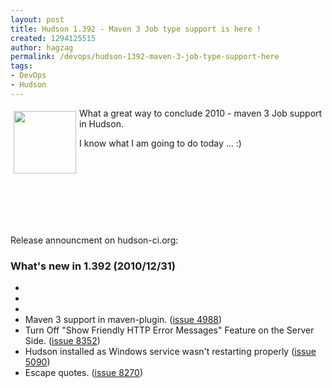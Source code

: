 ```yaml
---
layout: post
title: Hudson 1.392 - Maven 3 Job type support is here !
created: 1294125515
author: hagzag
permalink: /devops/hudson-1392-maven-3-job-type-support-here
tags:
- DevOps
- Hudson
---
```

<p><img hspace="5" height="100" border="0" align="left" width="100" vspace="5" alt="" src="/files/upload/29/banner-100.png" />What a great way to conclude 2010 - maven 3 Job support in Hudson.</p>
<p>I know what I am going to do today ... :)</p>
<p>&nbsp;</p>
<p>&nbsp;</p>
<p>&nbsp;</p>
<p>&nbsp;</p>
<p>Release announcment on hudson-ci.org:</p>
<h3><a name="v1.392">What's new in 1.392</a> (2010/12/31)</h3>
<ul class="image">
    <li class="major rfe">&nbsp;</li>
    <li class="major rfe">&nbsp;</li>
    <li class="major rfe">&nbsp;</li>
    <li class="major rfe">Maven 3 support in maven-plugin.      (<a href="http://issues.hudson-ci.org/browse/HUDSON-4988">issue 4988</a>)</li>
    <li class="bug">Turn Off &quot;Show Friendly HTTP Error Messages&quot; Feature on the Server Side.     (<a href="http://issues.hudson-ci.org/browse/HUDSON-8352">issue 8352</a>)</li>
    <li class="bug">Hudson installed as Windows service wasn't restarting properly     (<a href="http://issues.hudson-ci.org/browse/HUDSON-5090">issue 5090</a>)</li>
    <li class="bug">Escape quotes.     (<a href="http://issues.hudson-ci.org/browse/HUDSON-8270">issue 8270</a>)</li>
</ul>
